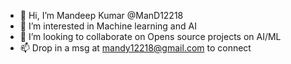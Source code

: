 - 👋 Hi, I’m Mandeep Kumar @ManD12218
- 👀 I’m interested in Machine learning and AI
- 💞️ I’m looking to collaborate on Opens source projects on AI/ML
- 📫 Drop in a msg at mandy12218@gmail.com to connect

<!---
ManD12218/ManD12218 is a ✨ special ✨ repository because its `README.md` (this file) appears on your GitHub profile.
You can click the Preview link to take a look at your changes.
--->
